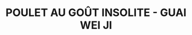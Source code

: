 ---
title: POULET AU GOÛT INSOLITE - GUAI WEI JI
draft: false
layout: recettes
type: plat
categories:
  - Plat chaud
auteur: Auré
regime:
  - sans-gluten
  - sans-lactose
region: Chine - Sichuan
cuisson: Oui
temperature: Chaud
plate: 100
check: Non
checkAlwaysOk: false
ingredients:
  animaux:
    - quantite: 10
      title: Poulet (volaille et gibier)
      unit: unité
  autres:
    - commentaire: bouillon
      quantite: 30
      title: Eau
      unit: litre
    - commentaire: pour les oignons. au juger
      quantite: 5
      title: Eau
      unit: litre
    - quantite: 1.1
      title: Tahin
      unit: Kg
  epices:
    - commentaire: soupe
      quantite: 1
      title: Tamari (sauce)
      unit: litre
    - commentaire: soupe
      quantite: 30
      title: poivre blanc moulue
      unit: grammes
    - commentaire: soupe
      quantite: 360
      title: Sel
      unit: grammes
    - commentaire: soupe
      quantite: 50
      title: Cumin moulu
      unit: grammes
    - commentaire: soupe
      quantite: 50
      title: Coriandre en poudre
      unit: grammes
    - commentaire: soupe
      quantite: 8
      title: Citronnelle (bâton)
      unit: unité
    - commentaire: soupe
      quantite: 10
      title: Feuille de laurier
      unit: unité
    - quantite: 5
      title: Coriandre fraîche
      unit: bottes
    - quantite: 500
      title: Sésame
      unit: grammes
    - quantite: 50
      title: Piment d'espelette
      unit: grammes
    - commentaire: moulue
      quantite: 100
      title: Poivre de Sichuan
      unit: grammes
    - quantite: 2.2
      title: Tamari (sauce)
      unit: litre
    - quantite: 1.7
      title: Vinaigre de riz noir
      unit: litre
  legumes:
    - commentaire: soupe
      quantite: 600
      title: Céleri branche
      unit: grammes
    - commentaire: soupe
      quantite: 1
      title: Poireau
      unit: Kg
    - commentaire: soupe
      quantite: 3
      title: Echalote
      unit: Kg
    - commentaire: soupe
      quantite: 300
      title: Gingembre bio
      unit: grammes
    - commentaire: soupe
      quantite: 5
      title: Ail
      unit: tête·s
    - quantite: 19
      title: Oignon
      unit: Kg
  lof:
    - quantite: 500
      title: huile de sésame
      unit: ml
  sec: []
  sucres:
    - commentaire: soupe
      quantite: 1
      title: Jus de citron
      unit: litre
    - quantite: 300
      title: Sucre en poudre
      unit: grammes
preparation: >-
  **Poulet Guai wei ji** : Découper les poulets. Détacher les cuisses le long du
  tronc. Entailler d’abord la peau puis coupe à hauteur de
  l’articulation.  Détacher les ailes du tronc de la même manière que les
  cuisses. Laisser les ailes entières. Détacher la poitrine des deux côtés, en
  coupant prudemment le long du sternum. Garder les carcasses.


  Cuire les morceaux de poulet dans une grosse gamelle, saisir d'abord le côté peau à feu vif, pendant 5 min environ, puis les retourner.  Benner les carcasses et couvrir avec l'eau froide (quantités du bouillon). Saler.


  Porter le tout à ébullition, puis baisser le feu, mettre un couvercle et laisser cuire à feu doux pendant 30min.


  A la fin de cuisson, égoutter le poulet et réserver dans des gastros. Garder le bouillon dans la gamelle et y replonger les carcasses. 


  Laisser refroidir la viande. Puis effilocher en très fines lamelles avec les mains.


  Eplucher les oignons, les émincer et les cuire au wok jusqu'à caramélisation. Saler.


  Mélanger tous les ingrédients liquides pour la sauce, mixer jusqu'à l'incorporation totale de sauce. La consistance doit être celle d'une pâte à crêpe, si ce n'est pas le cas, allonger avec de l'eau. Incorporer à la fin le sucre, les baies de Sichuan moulues et le piment d'Espelette.


  Mélanger le poulet et les oignons  avec la sauce.


  Au service, décorer de coriandre ciselée et de graines de sésame.


  **Bouillon de poulet à la javanaise** :


  Allumer le feu ! Moyen.


  Emincer finement les poireaux, échalottes et le céleri. Verser dans le bouillon avec les carcasses. 


  Hacher le gingembre et l'ail. Verser dans la gamelle. 


  Casser les bâtons de citronnelle et plonger de même.


  Ajouter les épices, laurier,  coriandre moulue, cumin moulu, poivre blanc, sel ainsi que la sauce tamari.


  Le citron sera verser en fin de cuisson.


  Goûter et rectifier l'assaisonnement. Laisser mijoter 45min à 1h minimum.


  Ajouter le jus de citron petit à petit en goûtant. Rectifier l'assaisonnement.


  Avant le service, ôter toutes les carcasses, citronnelle, feuilles de laurier.


  Bol de 25cl par personne.
publishDate: 2024-06-16 22:24:00+00:00
uuid: 18c7udz6
titleslug: poulet-au-gout-insolite-guai-wei-ji_18c7udz6
---